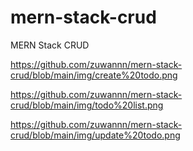 # mern-stack-crud
 MERN Stack CRUD

https://github.com/zuwannn/mern-stack-crud/blob/main/img/create%20todo.png

https://github.com/zuwannn/mern-stack-crud/blob/main/img/todo%20list.png

https://github.com/zuwannn/mern-stack-crud/blob/main/img/update%20todo.png